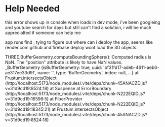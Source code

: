 # Help Needed

this error shows up in console when loads in dev mode, i've been googleing and youtube search for days but still can't find a solution, i will be much apprecialted if someone can help me

app runs find , tying to figure out where can i deploy the app, seems like render.com github and firebase deploy wont load the 3D objects

THREE.BufferGeometry.computeBoundingSphere(): Computed radius is NaN. The "position" attribute is likely to have NaN values. _BufferGeometry {isBufferGeometry: true, uuid: 'bf31fd17-adeb-4611-aeb6-ae317ee33d9f', name: '', type: 'BufferGeometry', index: null, …} 
    at Frustum.intersectsObject (http://localhost:5173/node_modules/.vite/deps/chunk-45ANACZD.js?v=31d9cd19:8524:18)
    at Suspense
    at ErrorBoundary (http://localhost:5173/node_modules/.vite/deps/chunk-N222EQID.js?v=31d9cd19:16596:5)
    at FiberProvider (http://localhost:5173/node_modules/.vite/deps/chunk-N222EQID.js?v=31d9cd19:18345:21)
    at Frustum.intersectsObject (http://localhost:5173/node_modules/.vite/deps/chunk-45ANACZD.js?v=31d9cd19:8524:18)


